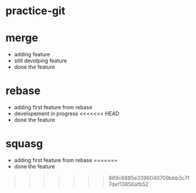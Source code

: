 # practice-git


# merge
* adding feature
* still devolping feature
* done the feature

# rebase 
* adding first feature from rebase
* developement in progress
<<<<<<< HEAD
* done the feature

# squasg 
* adding first feature from rebase
=======
* done the feature
>>>>>>> 889c6885e3396040709bbb3c7f7def13856afb52
